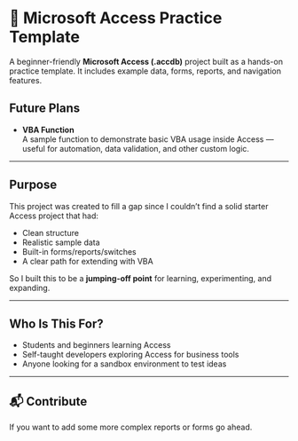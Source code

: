 # 🍕 Microsoft Access Practice Template

A beginner-friendly **Microsoft Access (.accdb)** project built as a hands-on practice template. It includes example data, forms, reports, and navigation features.

## Future Plans

- **VBA Function**   
  A sample function to demonstrate basic VBA usage inside Access — useful for automation, data validation, and other custom logic.

---

## Purpose

This project was created to fill a gap since  I couldn’t find a solid starter Access project that had:

- Clean structure
- Realistic sample data
- Built-in forms/reports/switches
- A clear path for extending with VBA

So I built this to be a **jumping-off point** for learning, experimenting, and expanding.

---

## Who Is This For?

- Students and beginners learning Access
- Self-taught developers exploring Access for business tools
- Anyone looking for a sandbox environment to test ideas

---

## 📬 Contribute

If you want to add some more complex reports or forms go ahead.


